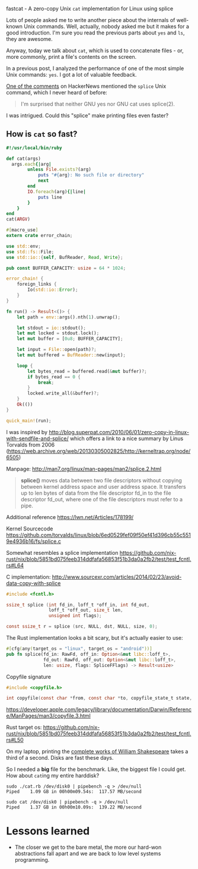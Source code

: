 fastcat - A zero-copy Unix `cat` implementation for Linux using splice

Lots of people asked me to write another piece about the internals of well-known Unix commands. Well, actually, nobody asked me but it makes for a good introduction. 
I'm sure you read the previous parts about `yes` and `ls`, they are awesome.

Anyway, today we talk about `cat`, which is used to concatenate files - or, more commonly, print a file's contents on the screen.


In a previous post, I analyzed the performance of one of the most simple Unix commands: `yes`.
I got a lot of valuable feedback.

[One of the comments](https://news.ycombinator.com/item?id=15455897) on HackerNews mentioned the `splice` Unix command, which I never heard of before:

> I'm surprised that neither GNU yes nor GNU cat uses splice(2).

I was intrigued. Could this "splice" make printing files even faster?




## How is `cat` so fast?

```ruby
#!/usr/local/bin/ruby

def cat(args)
  args.each{|arg|
		unless File.exists?(arg)
			puts "#{arg}: No such file or directory"
			next
		end
		IO.foreach(arg){|line|
			puts line
		}
	}
end
cat(ARGV)
```


```rust
#[macro_use]
extern crate error_chain;

use std::env;
use std::fs::File;
use std::io::{self, BufReader, Read, Write};

pub const BUFFER_CAPACITY: usize = 64 * 1024;

error_chain! {
    foreign_links {
        Io(std::io::Error);
    }
}

fn run() -> Result<()> {
    let path = env::args().nth(1).unwrap();

    let stdout = io::stdout();
    let mut locked = stdout.lock();
    let mut buffer = [0u8; BUFFER_CAPACITY];

    let input = File::open(path)?;
    let mut buffered = BufReader::new(input);

    loop {
        let bytes_read = buffered.read(&mut buffer)?;
        if bytes_read == 0 {
            break;
        }
        locked.write_all(&buffer)?;
    }
    Ok(())
}

quick_main!(run);
```




I was inspired by http://blog.superpat.com/2010/06/01/zero-copy-in-linux-with-sendfile-and-splice/
which offers a link to a nice summary by Linus Torvalds from 2006 (https://web.archive.org/web/20130305002825/http://kerneltrap.org/node/6505)

Manpage: http://man7.org/linux/man-pages/man2/splice.2.html

> **splice()** moves data between two file descriptors without copying
> between kernel address space and user address space.  It transfers up
> to len bytes of data from the file descriptor fd_in to the file
> descriptor fd_out, where one of the file descriptors must refer to a
> pipe.

Additional reference
https://lwn.net/Articles/178199/

Kernel Sourcecode
https://github.com/torvalds/linux/blob/6ed0529fef09f50ef41d396cb55c5519e4936b16/fs/splice.c

Somewhat resembles a splice implementation
https://github.com/nix-rust/nix/blob/5851bd075feeb314ddfafa56853f51b3da0a2fb2/test/test_fcntl.rs#L64


C implementation:
http://www.sourcexr.com/articles/2014/02/23/avoid-data-copy-with-splice

```C
#include <fcntl.h>

ssize_t splice (int fd_in, loff_t *off_in, int fd_out,
                loff_t *off_out, size_t len,
                unsigned int flags);
```

```C
const ssize_t r = splice (src, NULL, dst, NULL, size, 0);
```


The Rust implementation looks a bit scary, but it's actually easier to use:

```rust
#[cfg(any(target_os = "linux", target_os = "android"))]
pub fn splice(fd_in: RawFd, off_in: Option<&mut libc::loff_t>,
              fd_out: RawFd, off_out: Option<&mut libc::loff_t>,
              len: usize, flags: SpliceFFlags) -> Result<usize>
```

Copyfile signature
```C
#include <copyfile.h>

int copyfile(const char *from, const char *to, copyfile_state_t state, copyfile_flags_t flags);
```


https://developer.apple.com/legacy/library/documentation/Darwin/Reference/ManPages/man3/copyfile.3.html


Rust target os: https://github.com/nix-rust/nix/blob/5851bd075feeb314ddfafa56853f51b3da0a2fb2/test/test_fcntl.rs#L50


On my laptop, printing the [complete works of William Shakespeare](http://www.gutenberg.org/ebooks/100) takes a third of a second.
Disks are fast these days.

So I needed a **big** file for the benchmark.
Like, the biggest file I could get.
How about `cat`ing my entire harddisk?

```
sudo ./cat.rb /dev/disk0 | pipebench -q > /dev/null
Piped    1.09 GB in 00h00m09.54s:  117.57 MB/second
```

```
sudo cat /dev/disk0 | pipebench -q > /dev/null
Piped    1.37 GB in 00h00m10.09s:  139.22 MB/second
```


# Lessons learned

* The closer we get to the bare metal, the more our hard-won abstractions fall apart and we are back to low level systems programming.





